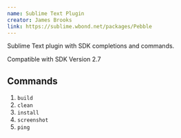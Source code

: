 ```yaml
---
name: Sublime Text Plugin
creator: James Brooks
link: https://sublime.wbond.net/packages/Pebble
---
```


Sublime Text plugin with SDK completions and commands.

Compatible with SDK Version 2.7

## Commands

1. `build`
2. `clean`
3. `install`
4. `screenshot`
5. `ping`
